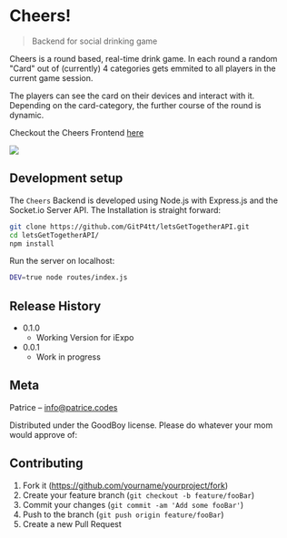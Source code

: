 # Cheers!
> Backend for social drinking game

Cheers is a round based, real-time drink game.
In each round a random "Card" out of (currently) 4 categories gets emmited to all players in the current game session.

The players can see the card on their devices and interact with it.
Depending on the card-category, the further course of the round is dynamic.

Checkout the Cheers Frontend [here](https://github.com/GitP4tt/letsGetTogether)

![](header.png)

## Development setup

The `Cheers` Backend is developed using Node.js with Express.js and the Socket.io Server API.
The Installation is straight forward:

```sh
git clone https://github.com/GitP4tt/letsGetTogetherAPI.git
cd letsGetTogetherAPI/
npm install
```

Run the server on localhost:
```sh
DEV=true node routes/index.js
```

## Release History
* 0.1.0
    * Working Version for iExpo 
* 0.0.1
    * Work in progress

## Meta

Patrice – info@patrice.codes

Distributed under the GoodBoy license. Please do whatever your mom would approve of:


## Contributing

1. Fork it (<https://github.com/yourname/yourproject/fork>)
2. Create your feature branch (`git checkout -b feature/fooBar`)
3. Commit your changes (`git commit -am 'Add some fooBar'`)
4. Push to the branch (`git push origin feature/fooBar`)
5. Create a new Pull Request

<!-- Markdown link & img dfn's -->
[npm-image]: https://img.shields.io/npm/v/datadog-metrics.svg?style=flat-square
[npm-url]: https://npmjs.org/package/datadog-metrics
[npm-downloads]: https://img.shields.io/npm/dm/datadog-metrics.svg?style=flat-square
[travis-image]: https://img.shields.io/travis/dbader/node-datadog-metrics/master.svg?style=flat-square
[travis-url]: https://travis-ci.org/dbader/node-datadog-metrics
[wiki]: https://github.com/yourname/yourproject/wiki
